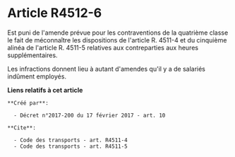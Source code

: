 # Article R4512-6

Est puni de l'amende prévue pour les contraventions de la quatrième classe le fait de méconnaître les dispositions de
l'article R. 4511-4 et du cinquième alinéa de l'article R. 4511-5 relatives aux contreparties aux heures supplémentaires. 

Les infractions donnent lieu à autant d'amendes qu'il y a de salariés indûment employés.

**Liens relatifs à cet article**

	**Créé par**:

	  - Décret n°2017-200 du 17 février 2017 - art. 10

	**Cite**:

	  - Code des transports - art. R4511-4
	  - Code des transports - art. R4511-5
